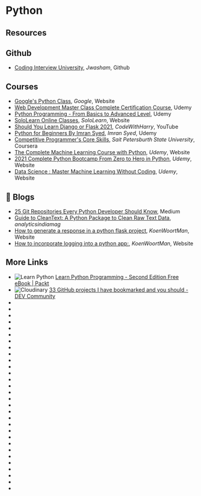 # Python

## Resources

## Github

- [Coding Interview University](https://github.com/jwasham/coding-interview-university?fbclid=IwAR031SuIcbhYI3lsJIsay6u_sDPaeCaaB8bGaiznN5RxcqJI7WCEDwkvwDg), _Jwasham_, Github

## Courses

- [Google's Python Class](https://developers.google.com/edu/python/?hl=en), _Google_, Website
- [Web Development Master Class Complete Certification Course](https://www.udemy.com/course/web-development-masterclass-complete-certificate-course/?couponCode=YOUACCEL49269), Udemy
- [Python Programming - From Basics to Advanced Level](https://www.udemy.com/course/python-programming-beginner-to-advanced/?ranMID=39197&ranEAID=%2F7fFXpljNdk&ranSiteID=_7fFXpljNdk-rorvNtWbidTez5YGtKtQaQ&utm_source=aff-campaign&utm_medium=udemyads&LSNPUBID=%2F7fFXpljNdk&couponCode=FREEJUN2), Udemy
- [SoloLearn Online Classes](https://www.sololearn.com/home), _SoloLearn_, Website
- [Should You Learn Django or Flask 2021](https://www.youtube.com/watch?v=FW1LOP09RM8), _CodeWithHarry_, YouTube
- [Python for Beginners By Imran Syed](https://www.coursera.org/learn/ibm-containers-docker-kubernetes-openshift), _Imran Syed_, Udemy
- [Competitive Programmer's Core Skills](https://www.coursera.org/learn/competitive-programming-core-skills), _Sait Petersburth State University_, Coursera
- [The Complete Machine Learning Course with Python](https://www.udemy.com/course/machine-learning-course-with-python/?ranMID=39197&ranEAID=At6Vw*QceKk&ranSiteID=At6Vw.QceKk-AthbjHIIzaWgJw4hwhKdbw&LSNPUBID=At6Vw*QceKk&utm_source=aff-campaign&utm_medium=udemyads), _Udemy_, Website
- [2021 Complete Python Bootcamp From Zero to Hero in Python](https://www.udemy.com/course/complete-python-bootcamp/?ranMID=39197&ranEAID=At6Vw*QceKk&ranSiteID=At6Vw.QceKk-2wz8mhH7LSiCgDXnO9oe.w&LSNPUBID=At6Vw*QceKk&utm_source=aff-campaign&utm_medium=udemyads), _Udemy_, Website
- [Data Science : Master Machine Learning Without Coding](https://www.udemy.com/course/hands-on-machine-learning-without-writing-code/?ranMID=39197&ranEAID=At6Vw*QceKk&ranSiteID=At6Vw.QceKk-q.mYx_zj2g3S3SQhm5zxyw&LSNPUBID=At6Vw*QceKk&utm_source=aff-campaign&utm_medium=udemyads), _Udemy_, Website

## 📝 Blogs

- [25 Git Repositories Every Python Developer Should Know](https://link.medium.com/jgt5M1xp8gb), Medium
- [Guide to CleanText: A Python Package to Clean Raw Text Data](https://analyticsindiamag.com/guide-to-cleantext-a-python-package-to-clean-raw-text-data/), _analyticsindiamag_
- [How to generate a response in a python flask project](https://koenwoortman.com/python-flask-return-json-response/), _KoenWoortMan_, Website
- [How to incorporate logging into a python app:](https://levelup.gitconnected.com/tutorial-on-python-logging-ac5f21e0a00), _KoenWoortMan_, Website

## More Links

- ![Learn Python](https://d2aov160eccqlv.cloudfront.net/271739eb287c43adb004792095a0b2fc/images/7e26cb80ef4e68f870f1e40b5ef46584.ico) [Learn Python Programming - Second Edition Free eBook | Packt](https://www.packtpub.com/free-ebook/learn-python-programming-second-edition/9781788996662)
- ![Cloudinary](https://res.cloudinary.com/practicaldev/image/fetch/s--E8ak4Hr1--/c_limit,f_auto,fl_progressive,q_auto,w_32/https://dev-to.s3.us-east-2.amazonaws.com/favicon.ico) [33 GitHub projects I have bookmarked and you should - DEV Community](https://dev.to/devdefinitive/33-github-projects-i-have-bookmarked-and-you-should-298o)
- ![]() []()
- ![]() []()
- ![]() []()
- ![]() []()
- ![]() []()
- ![]() []()
- ![]() []()
- ![]() []()
- ![]() []()
- ![]() []()
- ![]() []()
- ![]() []()
- ![]() []()
- ![]() []()
- ![]() []()
- ![]() []()
- ![]() []()
- ![]() []()
- ![]() []()
- ![]() []()
- ![]() []()
- ![]() []()
- ![]() []()
- ![]() []()
- ![]() []()
- ![]() []()
- ![]() []()
- ![]() []()
- ![]() []()
- ![]() []()
